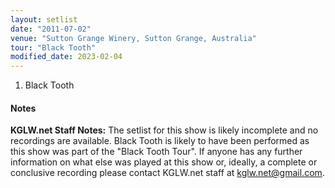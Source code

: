 ```yaml
---
layout: setlist
date: "2011-07-02"
venue: "Sutton Grange Winery, Sutton Grange, Australia"
tour: "Black Tooth"
modified_date: 2023-02-04
---
```



 1. Black Tooth

#### Notes

**KGLW.net Staff Notes:** The setlist for this show is likely incomplete and no recordings are available. Black Tooth is likely to have been performed as this show was part of the "Black Tooth Tour". If anyone has any further information on what else was played at this show or, ideally, a complete or conclusive recording please contact KGLW.net staff at kglw.net@gmail.com.
